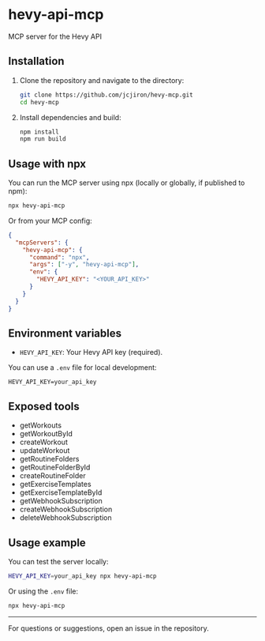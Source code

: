 # hevy-api-mcp

MCP server for the Hevy API

## Installation

1. Clone the repository and navigate to the directory:
   ```sh
   git clone https://github.com/jcjiron/hevy-mcp.git
   cd hevy-mcp
   ```
2. Install dependencies and build:
   ```sh
   npm install
   npm run build
   ```

## Usage with npx

You can run the MCP server using npx (locally or globally, if published to npm):

```sh
npx hevy-api-mcp
```

Or from your MCP config:

```json
{
  "mcpServers": {
    "hevy-api-mcp": {
      "command": "npx",
      "args": ["-y", "hevy-api-mcp"],
      "env": {
        "HEVY_API_KEY": "<YOUR_API_KEY>"
      }
    }
  }
}
```

## Environment variables

- `HEVY_API_KEY`: Your Hevy API key (required).

You can use a `.env` file for local development:

```
HEVY_API_KEY=your_api_key
```

## Exposed tools

- getWorkouts
- getWorkoutById
- createWorkout
- updateWorkout
- getRoutineFolders
- getRoutineFolderById
- createRoutineFolder
- getExerciseTemplates
- getExerciseTemplateById
- getWebhookSubscription
- createWebhookSubscription
- deleteWebhookSubscription

## Usage example

You can test the server locally:

```sh
HEVY_API_KEY=your_api_key npx hevy-api-mcp
```

Or using the `.env` file:

```sh
npx hevy-api-mcp
```

---

For questions or suggestions, open an issue in the repository.
